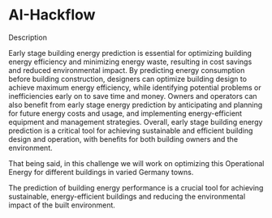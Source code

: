 # AI-Hackflow
Description

Early stage building energy prediction is essential for optimizing building energy efficiency and minimizing energy waste, resulting in cost savings and reduced environmental impact. By predicting energy consumption before building construction, designers can optimize building design to achieve maximum energy efficiency, while identifying potential problems or inefficiencies early on to save time and money. Owners and operators can also benefit from early stage energy prediction by anticipating and planning for future energy costs and usage, and implementing energy-efficient equipment and management strategies. Overall, early stage building energy prediction is a critical tool for achieving sustainable and efficient building design and operation, with benefits for both building owners and the environment.

That being said, in this challenge we will work on optimizing this Operational Energy for different buildings in varied Germany towns.

The prediction of building energy performance is a crucial tool for achieving sustainable, energy-efficient buildings and reducing the environmental impact of the built environment.
